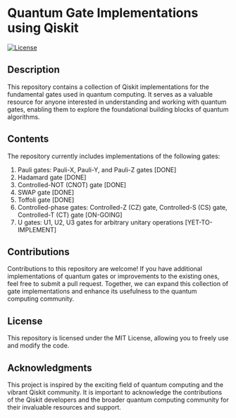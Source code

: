 # Quantum Gate Implementations using Qiskit

[![License](https://img.shields.io/badge/license-MIT-blue.svg)](LICENSE)

## Description

This repository contains a collection of Qiskit implementations for the fundamental gates used in quantum computing. It serves as a valuable resource for anyone interested in understanding and working with quantum gates, enabling them to explore the foundational building blocks of quantum algorithms.

## Contents
The repository currently includes implementations of the following gates:

1. Pauli gates: Pauli-X, Pauli-Y, and Pauli-Z gates [DONE]
2. Hadamard gate [DONE]
3. Controlled-NOT (CNOT) gate [DONE]
4. SWAP gate [DONE]
5. Toffoli gate [DONE]
6. Controlled-phase gates: Controlled-Z (CZ) gate, Controlled-S (CS) gate, Controlled-T (CT) gate [ON-GOING]
7. U gates: U1, U2, U3 gates for arbitrary unitary operations [YET-TO-IMPLEMENT]

## Contributions
Contributions to this repository are welcome! If you have additional implementations of quantum gates or improvements to the existing ones, feel free to submit a pull request. Together, we can expand this collection of gate implementations and enhance its usefulness to the quantum computing community.

## License
This repository is licensed under the MIT License, allowing you to freely use and modify the code.

## Acknowledgments
This project is inspired by the exciting field of quantum computing and the vibrant Qiskit community. It is important to acknowledge the contributions of the Qiskit developers and the broader quantum computing community for their invaluable resources and support.